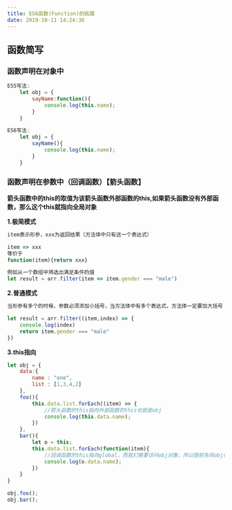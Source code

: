 ```yaml
---
title: ES6函数(Function)的拓展
date: 2019-10-11 14:24:36
---
```

## 函数简写

### 函数声明在对象中
``` javascript
ES5写法:
    let obj = {
        sayName:function(){
            console.log(this.name);
        }
    }

ES6写法:
    let obj = {
        sayName(){
            console.log(this.name);
        }
    }
```

### 函数声明在参数中（回调函数）【箭头函数】
**箭头函数中的this的取值为该箭头函数外部函数的this,如果箭头函数没有外部函数，那么这个this就指向全局对象**

**1.极简模式**
``` javascript
item表示形参，xxx为返回结果（方法体中只有这一个表达式）

item => xxx
等价于
function(item){return xxx}

例如从一个数组中筛选出满足条件的值
let result = arr.filter(item => item.gender === "male")
```

**2.普通模式**
``` javascript
当形参有多个的时候，参数必须添加小括号，当方法体中有多个表达式，方法体一定要加大括号

let result = arr.filter((item,index) => {
    console.log(index)
    return item.gender === "male"
})
```

**3.this指向**

``` javascript
let obj = {
    data:{
        name : "one",
        list : [1,3,4,2]
    },
    foo(){
        this.data.list.forEach((item) => {
            //箭头函数的this指向外部函数的this也就是obj
            console.log(this.data.name);
        })
    },
    bar(){
        let o = this;
        this.data.list.forEach(function(item){
            //回调函数的this指向global，而我们需要访问obj对象，所以提前先将obj保存到变量o中
            console.log(o.data.name);
        })
    }
}

obj.foo();
obj.bar();
```
